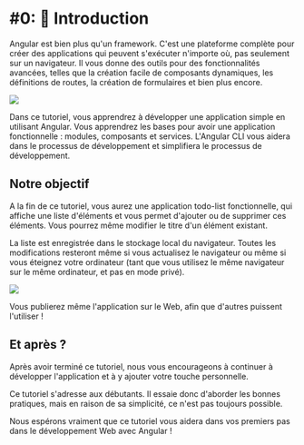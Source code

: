 # #0: 💃 Introduction

Angular est bien plus qu'un framework. C'est une plateforme complète pour créer des applications qui peuvent s'exécuter n'importe où, pas seulement sur un navigateur. Il vous donne des outils pour des fonctionnalités avancées, telles que la création facile de composants dynamiques, les définitions de routes, la création de formulaires et bien plus encore.

![](../.gitbook/assets/angular.png)

Dans ce tutoriel, vous apprendrez à développer une application simple en utilisant Angular. Vous apprendrez les bases pour avoir une application fonctionnelle : modules, composants et services. L'Angular CLI vous aidera dans le processus de développement et simplifiera le processus de développement.

## Notre objectif

A la fin de ce tutoriel, vous aurez une application todo-list fonctionnelle, qui affiche une liste d'éléments et vous permet d'ajouter ou de supprimer ces éléments. Vous pourrez même modifier le titre d'un élément existant.

La liste est enregistrée dans le stockage local du navigateur. Toutes les modifications resteront même si vous actualisez le navigateur ou même si vous éteignez votre ordinateur (tant que vous utilisez le même navigateur sur le même ordinateur, et pas en mode privé).

![](../.gitbook/assets/todo-app-final.gif)

Vous publierez même l'application sur le Web, afin que d'autres puissent l'utiliser !

## Et après ?

Après avoir terminé ce tutoriel, nous vous encourageons à continuer à développer l'application et à y ajouter votre touche personnelle.

Ce tutoriel s'adresse aux débutants. Il essaie donc d'aborder les bonnes pratiques, mais en raison de sa simplicité, ce n'est pas toujours possible.

Nous espérons vraiment que ce tutoriel vous aidera dans vos premiers pas dans le développement Web avec Angular !


